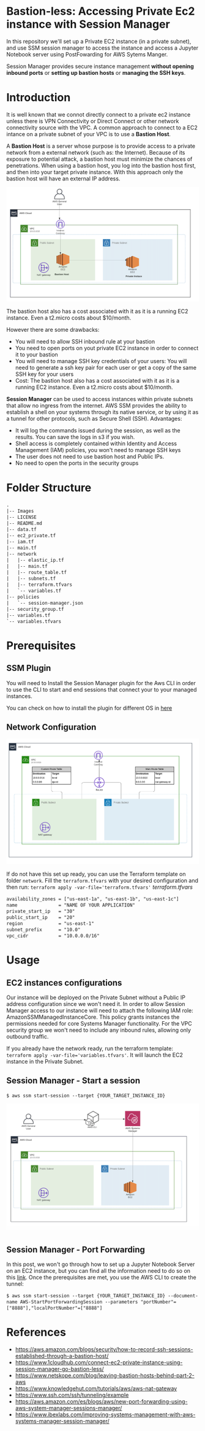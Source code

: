 # Bastion-less: Accessing Private Ec2 instance with Session Manager

In this repository we'll set up a Private EC2 instance (in a private subnet), and use SSM session manager to access the instance and access a Jupyter Notebook server using PostFowarding for AWS Sytems Manger.

Session Manager provides secure instance management **without opening inbound ports** or **setting up bastion hosts** or **managing the SSH keys**.

# Introduction

It is well known that we connot directly connect to a private ec2 instance unless there is VPN Connectivity or Direct Connect or other network connectivity source with the VPC. A common approach to connect to a EC2 intance on a private subnet of your VPC is to use a **Bastion Host**.

A **Bastion Host** is a server whose purpose is to provide access to a private network from a external network (such as: the Internet). Because of its exposure to potential attack, a bastion host must minimize the chances of penetrations. When using a bastion host, you log into the bastion host first, and then into your target private instance. With this approach only the bastion host will have an external IP address.

![BastionHost](Images/BastionHost.png)

The bastion host also has a cost associated with it as it is a running EC2 instance. Even a t2.micro costs about $10/month.

However there are some drawbacks:

- You will need to allow SSH inbound rule at your bastion
- You need to open ports on yout private EC2 instance in order to connect it to your bastion
- You will need to manage SSH key credentials of your users: You will need to generate a ssh key pair for each user or get a copy of the same SSH key for your users
- Cost: The bastion host also has a cost associated with it as it is a running EC2 instance. Even a t2.micro costs about $10/month.

**Session Manager** can be used to access instances within private subnets that allow no ingress from the internet. AWS SSM provides the ability to establish a shell on your systems through its native service, or by using it as a tunnel for other protocols, such as Secure Shell (SSH). Advantages:

- It will log the commands issued during the session, as well as the results. You can save the logs in s3 if you wish.
- Shell access is completely contained within Identity and Access Management (IAM) policies, you won't need to manage SSH keys
- The user does not need to use bastion host and Public IPs.
- No need to open the ports in the security groups

# Folder Structure
```
.
|-- Images
|-- LICENSE
|-- README.md
|-- data.tf
|-- ec2_private.tf
|-- iam.tf
|-- main.tf
|-- network
|   |-- elastic_ip.tf
|   |-- main.tf
|   |-- route_table.tf
|   |-- subnets.tf
|   |-- terraform.tfvars
|   `-- variables.tf
|-- policies
|   `-- session-manager.json
|-- security_group.tf
|-- variables.tf
`-- variables.tfvars
```
# Prerequisites

## SSM Plugin
You will need to Install the Session Manager plugin for the Aws CLI in order to use the CLI to start and end sessions that connect your to your managed instances.

You can check on how to install the plugin for different OS in [here](https://docs.aws.amazon.com/systems-manager/latest/userguide/session-manager-working-with-install-plugin.html)

## Network Configuration

![Network](Images/Network.png)

If do not have this set up ready, you can use the Terraform template on folder `network`.
Fill the `terraform.tfvars` with your desired configuration and then run: `terraform apply -var-file='terraform.tfvars'`
*terraform.tfvars*
```
availability_zones = ["us-east-1a", "us-east-1b", "us-east-1c"]
name               = "NAME OF YOUR APPLICATION"
private_start_ip   = "30"
public_start_ip    = "20"
region             = "us-east-1"
subnet_prefix      = "10.0"
vpc_cidr           = "10.0.0.0/16"
```

# Usage

## EC2 instances configurations

Our instance will be deployed on the Private Subnet without a Public IP address configuration since we won't need it.
In order to allow Session Manager access to our instance will need to attach the following IAM role: AmazonSSMManagedInstanceCore. This policy grants instances the permissions needed for core Systems Manager functionality.
For the VPC security group we won't need to include any inbound rules, allowing only outbound traffic.

If you already have the network ready, run the terraform template: `terraform apply -var-file='variables.tfvars'`. It will launch the EC2 instance in the Private Subnet.

## Session Manager - Start a session

```
$ aws ssm start-session --target {YOUR_TARGET_INSTANCE_ID}
```
![SessionManger](Images/SessionManager.png)

## Session Manager - Port Forwarding
In this post, we won't go through how to set up a Jupyter Notebook Server on an EC2 instance, but you can find all the information need to do so on this [link](https://www.dataplyr.com/blog/2017/04/22/aws-post/).
Once the prerequisites are met, you use the AWS CLI  to create the tunnel:
```
$ aws ssm start-session --target {YOUR_TARGET_INSTANCE_ID} --document-name AWS-StartPortForwardingSession --parameters "portNumber"=["8888"],"localPortNumber"=["8888"]
```

# References
- https://aws.amazon.com/blogs/security/how-to-record-ssh-sessions-established-through-a-bastion-host/
- https://www.1cloudhub.com/connect-ec2-private-instance-using-session-manager-go-bastion-less/
- https://www.netskope.com/blog/leaving-bastion-hosts-behind-part-2-aws
- https://www.knowledgehut.com/tutorials/aws/aws-nat-gateway
- https://www.ssh.com/ssh/tunneling/example
- https://aws.amazon.com/es/blogs/aws/new-port-forwarding-using-aws-system-manager-sessions-manager/
- https://www.ibexlabs.com/improving-systems-management-with-aws-systems-manager-session-manager/
